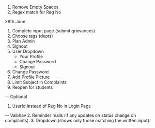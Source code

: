 1. Remove Empty Spaces
2. Regex match for Reg No

28th June
1. Complete input page (submit grievances)
2. Choose tags (depts)
3. Plan Admin
4. Signout
5. User Dropdown
    - Your Profile
    - Change Password
    - Signout
6. Change Password
7. Add Profile Picture
8. Limit Subject in Complaints
9. Reopen for students

-- Optional
1. UserId instead of Reg No in Login Page


-- Vaibhav
2. Reminder mails (if any updates on status change on complaints).
3. Dropdown (shows only those matching the written input).
